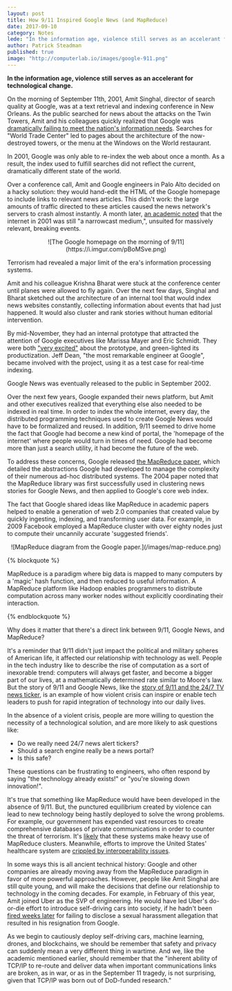 ```yaml
---
layout: post
title: How 9/11 Inspired Google News (and MapReduce)
date: 2017-09-10
category: Notes
lede: "In the information age, violence still serves as an accelerant for technological change."
author: Patrick Steadman
published: true
image: "http://computerlab.io/images/google-911.png"
---
```


__In the information age, violence still serves as an accelerant for technological change.__

On the morning of September 11th, 2001, Amit Singhal, director of search quality
at Google, was at a text retrieval and indexing conference in New Orleans. As
the public searched for news about the attacks on the Twin Towers, Amit and his
colleagues quickly realized that Google was [dramatically failing to meet the
nation's information needs](https://youtu.be/mTBShTwCnD4?t=2m). Searches for
"World Trade Center" led to pages about the architecture of the now-destroyed
towers, or the menu at the Windows on the World restaurant.

In 2001, Google was only able to re-index the web about once a month. As a
result, the index used to fulfill searches did not reflect the current,
dramatically different state of the world.

Over a conference call, Amit and Google engineers in Palo Alto decided on a
hacky solution: they would hand-edit the HTML of the Google homepage to include
links to relevant news articles. This didn't work: the large amounts of traffic
directed to these articles caused the news network's servers to crash almost
instantly. A month later, [an academic noted](http://bit.ly/2eOZa7d) that the
internet in 2001 was still "a narrowcast medium,", unsuited for massively
relevant, breaking events.

<center>
![The Google homepage on the morning of 9/11](https://i.imgur.com/pBoMSve.png)
</center>

Terrorism had revealed a major limit of the era's information processing
systems.

Amit and his colleague Krishna Bharat were stuck at the conference center until
planes were allowed to fly again. Over the next few days, Singhal and Bharat
sketched out the architecture of an internal tool that would index news
websites constantly, collecting information about events that had just
happened. It would also cluster and rank stories without human editorial
intervention.

By mid-November, they had an internal prototype that attracted the attention of
Google executives like Marissa Mayer and Eric Schmidt. They were both ["very
excited"](https://www.digitalriptide.org/person/krishna-bharat/) about the
prototype, and green-lighted its productization. Jeff Dean, "the most
remarkable engineer at Google", became involved with the project, using it as a
test case for real-time indexing.

Google News was eventually released to the public in September 2002.

Over the next few years, Google expanded their news platform, but Amit and
other executives realized that everything else also needed to be indexed in
real time. In order to index the whole internet, every day, the distributed
programming techniques used to create Google News would have to be formalized
and reused. In addition, 9/11 seemed to drive home the fact that Google had
become a new kind of portal, the 'homepage of the internet' where people would
turn in times of need. Google had become more than just a search utility, it
had become the future of the web.

To address these concerns, Google released [the MapReduce
paper](http://bit.ly/2wiDFlp), which detailed the abstractions Google had
developed to manage the complexity of their numerous ad-hoc distributed
systems. The 2004 paper noted that the MapReduce library was first successfully
used in clustering news stories for Google News, and then applied to Google's
core web index.

The fact that Google shared ideas like MapReduce in academic papers helped to
enable a generation of web 2.0 companies that created value by quickly
ingesting, indexing, and transforming user data. For example, in 2009 Facebook
employed a MapReduce cluster with over eighty nodes just to compute their
uncannily accurate 'suggested friends'.

<center>
![MapReduce diagram from the Google paper.](/images/map-reduce.png)
</center>

{% blockquote %}

MapReduce is a paradigm where big data is mapped to many computers by a 'magic'
hash function, and then reduced to useful information. A MapReduce platform like
Hadoop enables programmers to distribute computation across many worker nodes
without explicitly coordinating their interaction.

{% endblockquote %}

Why does it matter that there's a direct link between 9/11, Google News, and
MapReduce?

It's a reminder that 9/11 didn't just impact the political and military spheres
of American life, it affected our relationship with technology as well. People
in the tech industry like to describe the rise of computation as a sort of
inexorable trend: computers will always get faster, and become a bigger part of
our lives, at a mathematically determined rate similar to Moore's law. But the
story of 9/11 and Google News, like the [story of 9/11 and the 24/7 TV news
ticker](http://bit.ly/2jglZ8U), is an example of how violent crisis can inspire
or enable tech leaders to push for rapid integration of technology into our
daily lives.

In the absence of a violent crisis, people are more willing to question the
necessity of a technological solution, and are more likely to ask questions
like:

- Do we really need 24/7 news alert tickers?
- Should a search engine really be a news portal?
- Is this safe?

These questions can be frustrating to engineers, who often respond by saying "the
technology already exists!" or "you're slowing down innovation!".

It's true that something like MapReduce would have been developed in the
absence of 9/11. But, the punctured equilibrium created by violence can lead to
new technology being hastily deployed to solve the wrong problems. For example,
our government has expended vast resources to create comprehensive databases of
private communications in order to counter the threat of terrorism. It's
[likely](http://bit.ly/2wUcyPw) that these systems make heavy use of MapReduce
clusters. Meanwhile, efforts to improve the United States' healthcare system
are [crippled by interoperability issues](http://bit.ly/2wTA4xQ).

In some ways this is all ancient technical history: Google and other companies
are already moving away from the MapReduce paradigm in favor of more powerful
approaches. However, people like Amit Singhal are still quite young, and will
make the decisions that define our relationship to technology in the coming
decades.  For example, in February of this year, Amit joined Uber as the SVP of
engineering. He would have led Uber's do-or-die effort to introduce self-driving
cars into society, if he hadn't been [fired weeks later](http://bit.ly/2jg8JB9)
for failing to disclose a sexual harassment allegation that resulted in his
resignation from Google.

As we begin to cautiously deploy self-driving cars, machine learning, drones,
and blockchains, we should be remember that safety and privacy can suddenly mean
a very different thing in wartime. And we, like the academic mentioned
earlier, should remember that the "inherent ability of TCP/IP to re-route and
deliver data when important communications links are broken, as in war, or as in
the September 11 tragedy, is not surprising, given that TCP/IP was born out of
DoD-funded research."
